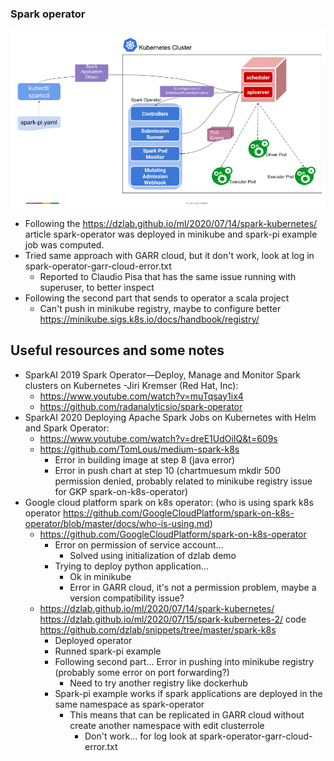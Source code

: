 ### Spark operator
![Architecture](spark-operator_architecture-diagram.png)

- Following the https://dzlab.github.io/ml/2020/07/14/spark-kubernetes/ article spark-operator was deployed in minikube and spark-pi example job was computed.
- Tried same approach with GARR cloud, but it don't work, look at log in spark-operator-garr-cloud-error.txt
    - Reported to Claudio Pisa that has the same issue running with superuser, to better inspect
- Following the second part that sends to operator a scala project
    - Can't push in minikube registry, maybe to configure better https://minikube.sigs.k8s.io/docs/handbook/registry/

## Useful resources and some notes
- SparkAI 2019 Spark Operator—Deploy, Manage and Monitor Spark clusters on Kubernetes -Jiri Kremser (Red Hat, Inc):
    - https://www.youtube.com/watch?v=muTqsay1ix4
    - https://github.com/radanalyticsio/spark-operator
- SparkAI 2020 Deploying Apache Spark Jobs on Kubernetes with Helm and Spark Operator:
    - https://www.youtube.com/watch?v=dreE1UdOiIQ&t=609s
    - https://github.com/TomLous/medium-spark-k8s
        - Error in building image at step 8 (java error)
        - Error in push chart at step 10 (chartmuesum mkdir 500 permission denied, probably related to minikube registry issue for GKP spark-on-k8s-operator)
- Google cloud platform spark on k8s operator: (who is using spark k8s operator https://github.com/GoogleCloudPlatform/spark-on-k8s-operator/blob/master/docs/who-is-using.md)
    - https://github.com/GoogleCloudPlatform/spark-on-k8s-operator
        - Error on permission of service account...
            - Solved using initialization of dzlab demo
        - Trying to deploy python application...
            - Ok in minikube
            - Error in GARR cloud, it's not a permission problem, maybe a version compatibility issue?
    - https://dzlab.github.io/ml/2020/07/14/spark-kubernetes/
      https://dzlab.github.io/ml/2020/07/15/spark-kubernetes-2/
      code https://github.com/dzlab/snippets/tree/master/spark-k8s
        - Deployed operator
        - Runned spark-pi example
        - Following second part... Error in pushing into minikube registry (probably some error on port forwarding?)
            - Need to try another registry like dockerhub
        - Spark-pi example works if spark applications are deployed in the same namespace as spark-operator
            - This means that can be replicated in GARR cloud without create another namespace with edit clusterrole
                - Don't work... for log look at spark-operator-garr-cloud-error.txt
